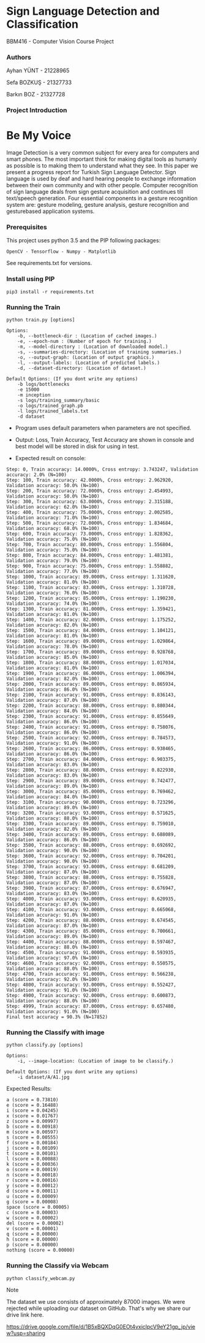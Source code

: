 # Sign Language Detection and Classification

BBM416 - Computer Vision Course Project

### Authors
Ayhan YÜNT - 21228965

Sefa BOZKUŞ - 21327733

Barkın BOZ - 21327728



### Project Introduction
# Be My Voice
Image Detection is a very common subject for every area
for computers and smart phones. The most important
think for making digital tools as humanly as possible is
to making them to understand what they see. In this paper
we present a progress report for Turkish Sign Language
Detector. Sign language is used by deaf and hard hearing
people to exchange information between their own
community and with other people. Computer recognition
of sign language deals from sign gesture acquisition and
continues till text/speech generation. Four essential components
in a gesture recognition system are: gesture modeling,
gesture analysis, gesture recognition and gesturebased
application systems.

    
### Prerequisites

This project uses python 3.5 and the PIP following packages:

    OpenCV - Tensorflow - Numpy - Matplotlib

See requirements.txt for versions.

### Install using PIP
```
pip3 install -r requirements.txt
```

### Running the Train

    python train.py [options]
    
    Options:
        -b, --bottleneck-dir : (Location of cached images.)
        -e, --epoch-num : (Number of epoch for training.)
        -m, --model-directory : (Location of downloaded model.)
        -s, --summaries-directory: (Location of training summaries.)
        -o, --output-graph: (Location of output graphics.)
        -l, --output-labels: (Location of predicted labels.)
        -d, --dataset-directory: (Location of dataset.)
        
    Default Options: (If you dont write any options)
        -b logs/bottlenecks
        -e 15000
        -m inception
        -s logs/training_summary/basic
        -o logs/trained_graph.pb
        -l logs/trained_labels.txt
        -d dataset

-   Program uses default parameters when parameters are not specified.

-   Output: Loss, Train Accuracy, Test Accuracy are shown in console and best model will be stored
in disk for using in test.

- Expected result on console: 
```
Step: 0, Train accuracy: 14.0000%, Cross entropy: 3.743247, Validation accuracy: 2.0% (N=100)
Step: 100, Train accuracy: 42.0000%, Cross entropy: 2.962920, Validation accuracy: 50.0% (N=100)
Step: 200, Train accuracy: 72.0000%, Cross entropy: 2.454993, Validation accuracy: 50.0% (N=100)
Step: 300, Train accuracy: 63.0000%, Cross entropy: 2.315188, Validation accuracy: 62.0% (N=100)
Step: 400, Train accuracy: 75.0000%, Cross entropy: 2.002585, Validation accuracy: 71.0% (N=100)
Step: 500, Train accuracy: 72.0000%, Cross entropy: 1.834684, Validation accuracy: 68.0% (N=100)
Step: 600, Train accuracy: 73.0000%, Cross entropy: 1.828362, Validation accuracy: 75.0% (N=100)
Step: 700, Train accuracy: 80.0000%, Cross entropy: 1.556804, Validation accuracy: 75.0% (N=100)
Step: 800, Train accuracy: 84.0000%, Cross entropy: 1.481381, Validation accuracy: 79.0% (N=100)
Step: 900, Train accuracy: 75.0000%, Cross entropy: 1.558882, Validation accuracy: 77.0% (N=100)
Step: 1000, Train accuracy: 89.0000%, Cross entropy: 1.311620, Validation accuracy: 81.0% (N=100)
Step: 1100, Train accuracy: 83.0000%, Cross entropy: 1.310728, Validation accuracy: 76.0% (N=100)
Step: 1200, Train accuracy: 85.0000%, Cross entropy: 1.190230, Validation accuracy: 74.0% (N=100)
Step: 1300, Train accuracy: 81.0000%, Cross entropy: 1.359421, Validation accuracy: 81.0% (N=100)
Step: 1400, Train accuracy: 82.0000%, Cross entropy: 1.175252, Validation accuracy: 82.0% (N=100)
Step: 1500, Train accuracy: 84.0000%, Cross entropy: 1.104121, Validation accuracy: 81.0% (N=100)
Step: 1600, Train accuracy: 89.0000%, Cross entropy: 1.029864, Validation accuracy: 78.0% (N=100)
Step: 1700, Train accuracy: 89.0000%, Cross entropy: 0.928768, Validation accuracy: 85.0% (N=100)
Step: 1800, Train accuracy: 88.0000%, Cross entropy: 1.017034, Validation accuracy: 81.0% (N=100)
Step: 1900, Train accuracy: 86.0000%, Cross entropy: 1.006394, Validation accuracy: 82.0% (N=100)
Step: 2000, Train accuracy: 89.0000%, Cross entropy: 0.865934, Validation accuracy: 86.0% (N=100)
Step: 2100, Train accuracy: 91.0000%, Cross entropy: 0.836143, Validation accuracy: 87.0% (N=100)
Step: 2200, Train accuracy: 88.0000%, Cross entropy: 0.880344, Validation accuracy: 84.0% (N=100)
Step: 2300, Train accuracy: 91.0000%, Cross entropy: 0.855649, Validation accuracy: 86.0% (N=100)
Step: 2400, Train accuracy: 91.0000%, Cross entropy: 0.758076, Validation accuracy: 86.0% (N=100)
Step: 2500, Train accuracy: 92.0000%, Cross entropy: 0.784573, Validation accuracy: 91.0% (N=100)
Step: 2600, Train accuracy: 86.0000%, Cross entropy: 0.938465, Validation accuracy: 86.0% (N=100)
Step: 2700, Train accuracy: 84.0000%, Cross entropy: 0.903375, Validation accuracy: 83.0% (N=100)
Step: 2800, Train accuracy: 88.0000%, Cross entropy: 0.822930, Validation accuracy: 83.0% (N=100)
Step: 2900, Train accuracy: 89.0000%, Cross entropy: 0.742477, Validation accuracy: 89.0% (N=100)
Step: 3000, Train accuracy: 85.0000%, Cross entropy: 0.769462, Validation accuracy: 84.0% (N=100)
Step: 3100, Train accuracy: 90.0000%, Cross entropy: 0.723296, Validation accuracy: 89.0% (N=100)
Step: 3200, Train accuracy: 93.0000%, Cross entropy: 0.571625, Validation accuracy: 88.0% (N=100)
Step: 3300, Train accuracy: 89.0000%, Cross entropy: 0.759010, Validation accuracy: 82.0% (N=100)
Step: 3400, Train accuracy: 89.0000%, Cross entropy: 0.688089, Validation accuracy: 86.0% (N=100)
Step: 3500, Train accuracy: 88.0000%, Cross entropy: 0.692692, Validation accuracy: 90.0% (N=100)
Step: 3600, Train accuracy: 92.0000%, Cross entropy: 0.704201, Validation accuracy: 90.0% (N=100)
Step: 3700, Train accuracy: 93.0000%, Cross entropy: 0.681209, Validation accuracy: 87.0% (N=100)
Step: 3800, Train accuracy: 88.0000%, Cross entropy: 0.755828, Validation accuracy: 87.0% (N=100)
Step: 3900, Train accuracy: 87.0000%, Cross entropy: 0.676947, Validation accuracy: 83.0% (N=100)
Step: 4000, Train accuracy: 93.0000%, Cross entropy: 0.620935, Validation accuracy: 87.0% (N=100)
Step: 4100, Train accuracy: 93.0000%, Cross entropy: 0.665068, Validation accuracy: 91.0% (N=100)
Step: 4200, Train accuracy: 88.0000%, Cross entropy: 0.674545, Validation accuracy: 87.0% (N=100)
Step: 4300, Train accuracy: 85.0000%, Cross entropy: 0.700661, Validation accuracy: 89.0% (N=100)
Step: 4400, Train accuracy: 88.0000%, Cross entropy: 0.597467, Validation accuracy: 88.0% (N=100)
Step: 4500, Train accuracy: 91.0000%, Cross entropy: 0.593935, Validation accuracy: 97.0% (N=100)
Step: 4600, Train accuracy: 92.0000%, Cross entropy: 0.550575, Validation accuracy: 88.0% (N=100)
Step: 4700, Train accuracy: 91.0000%, Cross entropy: 0.566238, Validation accuracy: 92.0% (N=100)
Step: 4800, Train accuracy: 93.0000%, Cross entropy: 0.552427, Validation accuracy: 91.0% (N=100)
Step: 4900, Train accuracy: 92.0000%, Cross entropy: 0.600873, Validation accuracy: 88.0% (N=100)
Step: 4999, Train accuracy: 87.0000%, Cross entropy: 0.657480, Validation accuracy: 91.0% (N=100)
Final test accuracy = 90.3% (N=17852)
```

### Running the Classify with image

    python classify.py [options]
    
    Options:
        -i, --image-location: (Location of image to be classify.)
        
    Default Options: (If you dont write any options)
        -i dataset/A/A1.jpg

Expected Results:
```
a (score = 0.73810)
e (score = 0.16488)
i (score = 0.04245)
x (score = 0.01767)
z (score = 0.00997)
b (score = 0.00918)
m (score = 0.00597)
s (score = 0.00555)
f (score = 0.00184)
j (score = 0.00109)
t (score = 0.00101)
l (score = 0.00088)
k (score = 0.00036)
o (score = 0.00019)
n (score = 0.00018)
r (score = 0.00016)
y (score = 0.00012)
d (score = 0.00011)
u (score = 0.00009)
g (score = 0.00008)
space (score = 0.00005)
c (score = 0.00003)
w (score = 0.00002)
del (score = 0.00002)
v (score = 0.00001)
q (score = 0.00000)
h (score = 0.00000)
p (score = 0.00000)
nothing (score = 0.00000)

```

### Running the Classify via Webcam

    python classify_webcam.py
    
    
Note

The dataset we use consists of approximately 87000 images. We were rejected while uploading our dataset on GitHub. That's why we share our drive link here.

https://drive.google.com/file/d/1B5xBQXDqG0EOt4vxiclpcV9eY21gp_jp/view?usp=sharing

